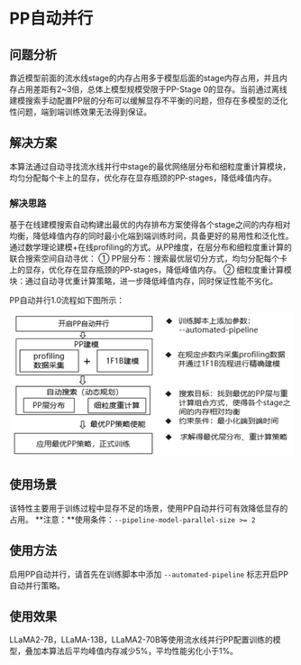 # PP自动并行

## 问题分析

靠近模型前面的流水线stage的内存占用多于模型后面的stage内存占用，并且内存占用差距有2~3倍，总体上模型规模受限于PP-Stage 0的显存。当前通过离线建模搜索手动配置PP层的分布可以缓解显存不平衡的问题，但存在多模型的泛化性问题，端到端训练效果无法得到保证。

## 解决方案

本算法通过自动寻找流水线并行中stage的最优网络层分布和细粒度重计算模块，均匀分配每个卡上的显存，优化存在显存瓶颈的PP-stages，降低峰值内存。

### 解决思路

基于在线建模搜索自动构建出最优的内存排布方案使得各个stage之间的内存相对均衡，降低峰值内存的同时最小化端到端训练时间，具备更好的易用性和泛化性。通过数学理论建模+在线profiling的方式。从PP维度，在层分布和细粒度重计算的联合搜索空间自动寻优：
①	 PP层分布：搜索最优层切分方式，均匀分配每个卡上的显存，优化存在显存瓶颈的PP-stages，降低峰值内存。
②	 细粒度重计算模块：通过自动寻优重计算策略，进一步降低峰值内存，同时保证性能不劣化。

PP自动并行1.0流程如下图所示：

<p align="center"> <img src="../../sources/images/auto_pipeline_parallel.png"></p>


## 使用场景

该特性主要用于训练过程中显存不足的场景，使用PP自动并行可有效降低显存的占用。
**注意：**使用条件：`--pipeline-model-parallel-size >= 2`


## 使用方法

启用PP自动并行，请首先在训练脚本中添加 `--automated-pipeline` 标志开启PP自动并行策略。

## 使用效果

LLaMA2-7B，LLaMA-13B，LLaMA2-70B等使用流水线并行PP配置训练的模型，叠加本算法后平均峰值内存减少5%，平均性能劣化小于1%。